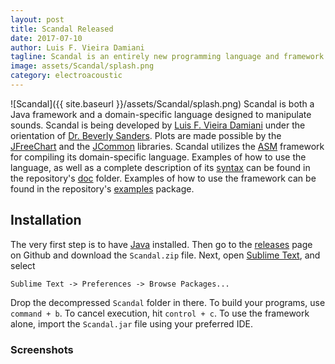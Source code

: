 ```yaml
---
layout: post
title: Scandal Released
date: 2017-07-10
author: Luis F. Vieira Damiani
tagline: Scandal is an entirely new programming language and framework designed to manipulate sound objects.
image: assets/Scandal/splash.png
category: electroacoustic
---
```


<span class="image right">![Scandal]({{ site.baseurl }}/assets/Scandal/splash.png)</span>
Scandal is both a Java framework and a domain-specific language designed to manipulate sounds. Scandal is being developed by [Luis F. Vieira Damiani](http://vieira-damiani.com) under the orientation of [Dr. Beverly Sanders](https://www.cise.ufl.edu/people/faculty/sanders). Plots are made possible by the [JFreeChart](http://www.jfree.org/jfreechart) and the [JCommon](http://www.jfree.org/jcommon) libraries. Scandal utilizes the [ASM](http://asm.ow2.org) framework for compiling its domain-specific language. Examples of how to use the language, as well as a complete description of its [syntax](https://github.com/lufevida/Scandal/blob/master/doc/Syntax.md) can be found in the repository's [doc](https://github.com/lufevida/Scandal/blob/master/doc) folder. Examples of how to use the framework can be found in the repository's [examples](https://github.com/lufevida/Scandal/blob/master/src/framework/examples) package.

## Installation

The very first step is to have [Java](https://www.java.com/en/download/) installed. Then go to the [releases](https://github.com/lufevida/Scandal/releases) page on Github and download the `Scandal.zip` file. Next, open [Sublime Text](https://www.sublimetext.com), and select

```
Sublime Text -> Preferences -> Browse Packages...
```

Drop the decompressed `Scandal` folder in there. To build your programs, use `command + b`. To cancel execution, hit `control + c`. To use the framework alone, import the `Scandal.jar` file using your preferred IDE.

### Screenshots

<div class="box alt">
	<div class="row uniform">
		<div class="12u"><span class="image fit"><img src="{{ site.baseurl }}/assets/Scandal/Screenshot.jpg" alt=""></span></div>
	</div>
</div>

